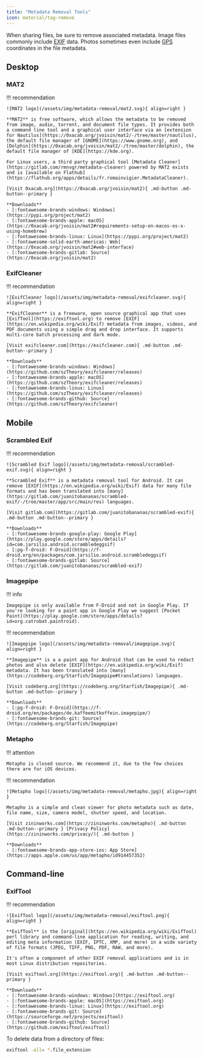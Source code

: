 ```yaml
---
title: "Metadata Removal Tools"
icon: material/tag-remove
---
```

When sharing files, be sure to remove associated metadata. Image files commonly include [EXIF](https://en.wikipedia.org/wiki/Exif) data. Photos sometimes even include [GPS](https://en.wikipedia.org/wiki/Global_Positioning_System) coordinates in the file metadata.

## Desktop

### MAT2

!!! recommendation

    ![MAT2 logo](/assets/img/metadata-removal/mat2.svg){ align=right }

    **MAT2** is free software, which allows the metadata to be removed from image, audio, torrent, and document file types. It provides both a command line tool and a graphical user interface via an [extension for Nautilus](https://0xacab.org/jvoisin/mat2/-/tree/master/nautilus), the default file manager of [GNOME](https://www.gnome.org), and [Dolphin](https://0xacab.org/jvoisin/mat2/-/tree/master/dolphin), the default file manager of [KDE](https://kde.org).

    For Linux users, a third party graphical tool [Metadata Cleaner](https://gitlab.com/rmnvgr/metadata-cleaner) powered by MAT2 exists and is [available on Flathub](https://flathub.org/apps/details/fr.romainvigier.MetadataCleaner).

    [Visit 0xacab.org](https://0xacab.org/jvoisin/mat2){ .md-button .md-button--primary }

    **Downloads**
    - [:fontawesome-brands-windows: Windows](https://pypi.org/project/mat2)
    - [:fontawesome-brands-apple: macOS](https://0xacab.org/jvoisin/mat2#requirements-setup-on-macos-os-x-using-homebrew)
    - [:fontawesome-brands-linux: Linux](https://pypi.org/project/mat2)
    - [:fontawesome-solid-earth-americas: Web](https://0xacab.org/jvoisin/mat2#web-interface)
    - [:fontawesome-brands-gitlab: Source](https://0xacab.org/jvoisin/mat2)

### ExifCleaner

!!! recommendation

    ![ExifCleaner logo](/assets/img/metadata-removal/exifcleaner.svg){ align=right }

    **ExifCleaner** is a freeware, open source graphical app that uses [ExifTool](https://exiftool.org) to remove [EXIF](https://en.wikipedia.org/wiki/Exif) metadata from images, videos, and PDF documents using a simple drag and drop interface. It supports multi-core batch processing and dark mode.

    [Visit exifcleaner.com](https://exifcleaner.com){ .md-button .md-button--primary }

    **Downloads**
    - [:fontawesome-brands-windows: Windows](https://github.com/szTheory/exifcleaner/releases)
    - [:fontawesome-brands-apple: macOS](https://github.com/szTheory/exifcleaner/releases)
    - [:fontawesome-brands-linux: Linux](https://github.com/szTheory/exifcleaner/releases)
    - [:fontawesome-brands-github: Source](https://github.com/szTheory/exifcleaner)

## Mobile

### Scrambled Exif

!!! recommendation

    ![Scrambled Exif logo](/assets/img/metadata-removal/scrambled-exif.svg){ align=right }

    **Scrambled Exif** is a metadata removal tool for Android. It can remove [EXIF](https://en.wikipedia.org/wiki/Exif) data for many file formats and has been translated into [many](https://gitlab.com/juanitobananas/scrambled-exif/-/tree/master/app/src/main/res) languages.

    [Visit gitlab.com](https://gitlab.com/juanitobananas/scrambled-exif){ .md-button .md-button--primary }

    **Downloads**
    - [:fontawesome-brands-google-play: Google Play](https://play.google.com/store/apps/details?id=com.jarsilio.android.scrambledeggsif)
    - [:pg-f-droid: F-Droid](https://f-droid.org/en/packages/com.jarsilio.android.scrambledeggsif)
    - [:fontawesome-brands-gitlab: Source](https://gitlab.com/juanitobananas/scrambled-exif)

### Imagepipe

!!! info

    Imagepipe is only available from F-Droid and not in Google Play. If you're looking for a paint app in Google Play we suggest [Pocket Paint](https://play.google.com/store/apps/details?id=org.catrobat.paintroid).

!!! recommendation

    ![Imagepipe logo](/assets/img/metadata-removal/imagepipe.svg){ align=right }

    **Imagepipe** is a a paint app for Android that can be used to redact photos and also delete [EXIF](https://en.wikipedia.org/wiki/Exif) metadata. It has been translated into [many](https://codeberg.org/Starfish/Imagepipe#translations) languages.

    [Visit codeberg.org](https://codeberg.org/Starfish/Imagepipe){ .md-button .md-button--primary }

    **Downloads**
    - [:pg-f-droid: F-Droid](https://f-droid.org/en/packages/de.kaffeemitkoffein.imagepipe/)
    - [:fontawesome-brands-git: Source](https://codeberg.org/Starfish/Imagepipe)

### Metapho

!!! attention

    Metapho is closed source. We recommend it, due to the few choices there are for iOS devices.

!!! recommendation

    ![Metapho logo](/assets/img/metadata-removal/metapho.jpg){ align=right }

    Metapho is a simple and clean viewer for photo metadata such as date, file name, size, camera model, shutter speed, and location.

    [Visit zininworks.com](https://zininworks.com/metapho){ .md-button .md-button--primary } [Privacy Policy](https://zininworks.com/privacy/){ .md-button }

    **Downloads**
    - [:fontawesome-brands-app-store-ios: App Store](https://apps.apple.com/us/app/metapho/id914457352)

## Command-line

### ExifTool

!!! recommendation

    ![ExifTool logo](/assets/img/metadata-removal/exiftool.png){ align=right }

    **ExifTool** is the [original](https://en.wikipedia.org/wiki/ExifTool) perl library and command-line application for reading, writing, and editing meta information (EXIF, IPTC, XMP, and more) in a wide variety of file formats (JPEG, TIFF, PNG, PDF, RAW, and more).

    It's often a component of other EXIF removal applications and is in most Linux distribution repositories.

    [Visit exiftool.org](https://exiftool.org){ .md-button .md-button--primary }

    **Downloads**
    - [:fontawesome-brands-windows: Windows](https://exiftool.org)
    - [:fontawesome-brands-apple: macOS](https://exiftool.org)
    - [:fontawesome-brands-linux: Linux](https://exiftool.org)
    - [:fontawesome-brands-git: Source](https://sourceforge.net/projects/exiftool)
    - [:fontawesome-brands-github: Source](https://github.com/exiftool/exiftool)

To delete data from a directory of files:

```bash
exiftool -all= *.file_extension
```
